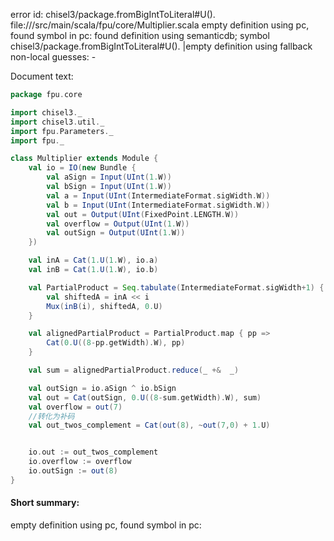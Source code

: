 error id: chisel3/package.fromBigIntToLiteral#U().
file://<WORKSPACE>/src/main/scala/fpu/core/Multiplier.scala
empty definition using pc, found symbol in pc: 
found definition using semanticdb; symbol chisel3/package.fromBigIntToLiteral#U().
|empty definition using fallback
non-local guesses:
	 -

Document text:

```scala
package fpu.core

import chisel3._
import chisel3.util._
import fpu.Parameters._
import fpu._

class Multiplier extends Module {
    val io = IO(new Bundle {
        val aSign = Input(UInt(1.W))
        val bSign = Input(UInt(1.W))
        val a = Input(UInt(IntermediateFormat.sigWidth.W))
        val b = Input(UInt(IntermediateFormat.sigWidth.W))
        val out = Output(UInt(FixedPoint.LENGTH.W))
        val overflow = Output(UInt(1.W))
        val outSign = Output(UInt(1.W))
    })

    val inA = Cat(1.U(1.W), io.a)
    val inB = Cat(1.U(1.W), io.b)

    val PartialProduct = Seq.tabulate(IntermediateFormat.sigWidth+1) { i =>
        val shiftedA = inA << i
        Mux(inB(i), shiftedA, 0.U)
    }

    val alignedPartialProduct = PartialProduct.map { pp =>
        Cat(0.U((8-pp.getWidth).W), pp)
    }

    val sum = alignedPartialProduct.reduce(_ +&  _)

    val outSign = io.aSign ^ io.bSign
    val out = Cat(outSign, 0.U((8-sum.getWidth).W), sum)
    val overflow = out(7)
    //转化为补码
    val out_twos_complement = Cat(out(8), ~out(7,0) + 1.U)


    io.out := out_twos_complement
    io.overflow := overflow
    io.outSign := out(8)
}


```

#### Short summary: 

empty definition using pc, found symbol in pc: 